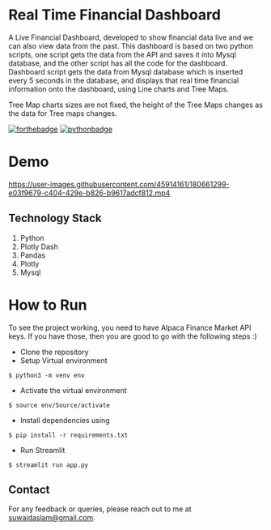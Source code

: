 # Real Time Financial Dashboard
A Live Financial Dashboard, developed to show financial data live and we can also view data from the past. This dashboard is based on two python scripts, one script gets the data from the API and saves it into Mysql database, and the other script has all the code for the dashboard. Dashboard script gets the data from Mysql database which is inserted every 5 seconds in the database, and displays that real time financial information onto the dashboard, using Line charts and Tree Maps.

Tree Map charts sizes are not fixed, the height of the Tree Maps changes as the data for Tree maps changes.

[![forthebadge](https://forthebadge.com/images/badges/built-with-love.svg)](https://forthebadge.com)
[![pythonbadge](https://forthebadge.com/images/badges/made-with-python.svg)](https://forthebadge.com)

# Demo

https://user-images.githubusercontent.com/45914161/180661299-e03f9679-c404-429e-b826-b9617adcf812.mp4


## Technology Stack 

1. Python 
2. Plotly Dash 
3. Pandas
4. Plotly
5. Mysql

# How to Run

To see the project working, you need to have Alpaca Finance Market API keys. If you have those, then you are good to go with the following steps :)

- Clone the repository
- Setup Virtual environment
```
$ python3 -m venv env
```
- Activate the virtual environment
```
$ source env/Source/activate
```
- Install dependencies using
```
$ pip install -r requirements.txt
```
- Run Streamlit
```
$ streamlit run app.py
```

## Contact

For any feedback or queries, please reach out to me at [suwaidaslam@gmail.com](suwaidaslam@gmail.com).
